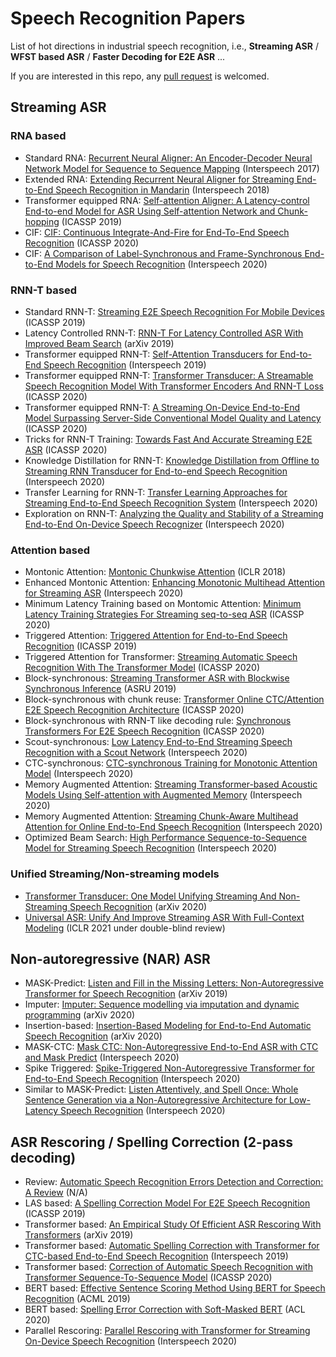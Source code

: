 # Speech Recognition Papers
List of hot directions in industrial speech recognition, i.e., **Streaming ASR** / **WFST based ASR** / **Faster Decoding for E2E ASR** ...

If you are interested in this repo, any [pull request](https://github.com/xingchensong/speech-recognition-papers/pulls) is welcomed.

## Streaming ASR

### RNA based
- Standard RNA: [Recurrent Neural Aligner: An Encoder-Decoder Neural Network Model for Sequence to Sequence Mapping](https://pdfs.semanticscholar.org/7703/a2c5468ecbee5b62c048339a03358ed5fe19.pdf) (Interspeech 2017)
- Extended RNA: [Extending Recurrent Neural Aligner for Streaming End-to-End Speech Recognition in Mandarin](https://arxiv.org/pdf/1806.06342.pdf) (Interspeech 2018)
- Transformer equipped RNA: [Self-attention Aligner: A Latency-control End-to-end Model for ASR Using Self-attention Network and Chunk-hopping](https://arxiv.org/pdf/1902.06450.pdf) (ICASSP 2019)
- CIF: [CIF: Continuous Integrate-And-Fire for End-To-End Speech Recognition](https://arxiv.org/pdf/1905.11235.pdf) (ICASSP 2020)
- CIF: [A Comparison of Label-Synchronous and Frame-Synchronous End-to-End Models for Speech Recognition](https://arxiv.org/pdf/2005.10113.pdf) (Interspeech 2020)

### RNN-T based
- Standard RNN-T: [Streaming E2E Speech Recognition For Mobile Devices](https://arxiv.org/pdf/1811.06621.pdf) (ICASSP 2019)
- Latency Controlled RNN-T: [RNN-T For Latency Controlled ASR With Improved Beam Search](https://arxiv.org/pdf/1911.01629.pdf) (arXiv 2019)
- Transformer equipped RNN-T: [Self-Attention Transducers for End-to-End Speech Recognition](https://arxiv.org/pdf/1909.13037.pdf) (Interspeech 2019)
- Transformer equipped RNN-T: [Transformer Transducer: A Streamable Speech Recognition Model With Transformer Encoders And RNN-T Loss](https://arxiv.org/pdf/2002.02562.pdf) (ICASSP 2020)
- Transformer equipped RNN-T: [A Streaming On-Device End-to-End Model Surpassing Server-Side Conventional Model Quality and Latency](https://arxiv.org/pdf/2003.12710.pdf) (ICASSP 2020)
- Tricks for RNN-T Training: [Towards Fast And Accurate Streaming E2E ASR](https://arxiv.org/pdf/2004.11544.pdf) (ICASSP 2020)
- Knowledge Distillation for RNN-T: [Knowledge Distillation from Offline to Streaming RNN Transducer for End-to-end Speech Recognition]() (Interspeech 2020)
- Transfer Learning for RNN-T: [Transfer Learning Approaches for Streaming End-to-End Speech Recognition System](https://arxiv.org/pdf/2008.05086.pdf) (Interspeech 2020)
- Exploration on RNN-T: [Analyzing the Quality and Stability of a Streaming End-to-End On-Device Speech Recognizer](https://arxiv.org/pdf/2006.01416.pdf) (Interspeech 2020)

### Attention based
- Montonic Attention: [Montonic Chunkwise Attention](https://arxiv.org/pdf/1712.05382.pdf) (ICLR 2018)
- Enhanced Montonic Attention: [Enhancing Monotonic Multihead Attention for Streaming ASR](https://arxiv.org/pdf/2005.09394.pdf) (Interspeech 2020)
- Minimum Latency Training based on Montomic Attention: [Minimum Latency Training Strategies For Streaming seq-to-seq ASR](https://arxiv.org/pdf/2004.05009.pdf) (ICASSP 2020)
- Triggered Attention: [Triggered Attention for End-to-End Speech Recognition](https://www.merl.com/publications/docs/TR2019-015.pdf) (ICASSP 2019)
- Triggered Attention for Transformer: [Streaming Automatic Speech Recognition With The Transformer Model](https://arxiv.org/pdf/2001.02674.pdf) (ICASSP 2020)
- Block-synchronous: [Streaming Transformer ASR with Blockwise Synchronous Inference](https://arxiv.org/pdf/2006.14941.pdf) (ASRU 2019)
- Block-synchronous with chunk reuse: [Transformer Online CTC/Attention E2E Speech Recognition Architecture](https://arxiv.org/pdf/2001.08290.pdf) (ICASSP 2020)
- Block-synchronous with RNN-T like decoding rule: [Synchronous Transformers For E2E Speech Recognition](https://arxiv.org/pdf/1912.02958.pdf) (ICASSP 2020)
- Scout-synchronous: [Low Latency End-to-End Streaming Speech Recognition with a Scout Network](https://arxiv.org/pdf/2003.10369.pdf) (Interspeech 2020)
- CTC-synchronous: [CTC-synchronous Training for Monotonic Attention Model](https://arxiv.org/pdf/2005.04712.pdf) (Interspeech 2020)
- Memory Augmented Attention: [Streaming Transformer-based Acoustic Models Using Self-attention with Augmented Memory](https://arxiv.org/pdf/2005.08042.pdf) (Interspeech 2020)
- Memory Augmented Attention: [Streaming Chunk-Aware Multihead Attention for Online End-to-End Speech Recognition](https://arxiv.org/pdf/2006.01712.pdf) (Interspeech 2020)
- Optimized Beam Search: [High Performance Sequence-to-Sequence Model for Streaming Speech Recognition](https://arxiv.org/pdf/2003.10022.pdf) (Interspeech 2020)

### Unified Streaming/Non-streaming models
- [Transformer Transducer: One Model Unifying Streaming And Non-Streaming Speech Recognition](https://arxiv.org/pdf/2010.03192.pdf) (arXiv 2020)
- [Universal ASR: Unify And Improve Streaming ASR With Full-Context Modeling](https://openreview.net/pdf?id=Pz_dcqfcKW8) (ICLR 2021 under double-blind review)


## Non-autoregressive (NAR)  ASR
- MASK-Predict: [Listen and Fill in the Missing Letters: Non-Autoregressive Transformer for Speech Recognition](https://arxiv.org/pdf/1911.04908.pdf) (arXiv 2019)
- Imputer: [Imputer: Sequence modelling via imputation and dynamic programming](https://arxiv.org/pdf/2002.08926.pdf) (arXiv 2020)
- Insertion-based: [Insertion-Based Modeling for End-to-End Automatic Speech Recognition](https://arxiv.org/pdf/2005.13211.pdf) (arXiv 2020)
- MASK-CTC: [Mask CTC: Non-Autoregressive End-to-End ASR with CTC and Mask Predict](https://arxiv.org/pdf/2005.08700.pdf) (Interspeech 2020)
- Spike Triggered: [Spike-Triggered Non-Autoregressive Transformer for End-to-End Speech Recognition](https://arxiv.org/pdf/2005.07903.pdf) (Interspeech 2020)
- Similar to MASK-Predict: [Listen Attentively, and Spell Once: Whole Sentence Generation via a Non-Autoregressive Architecture for Low-Latency Speech Recognition](https://arxiv.org/pdf/2005.04862.pdf) (Interspeech 2020)

## ASR Rescoring / Spelling Correction (2-pass decoding)
- Review: [Automatic Speech Recognition Errors Detection and Correction: A Review](https://www.sciencedirect.com/science/article/pii/S1877050918302187) (N/A)
- LAS based: [A Spelling Correction Model For E2E Speech Recognition](https://arxiv.org/pdf/1902.07178.pdf) (ICASSP 2019)
- Transformer based: [An Empirical Study Of Efficient ASR Rescoring With Transformers](https://arxiv.org/pdf/1910.11450.pdf) (arXiv 2019)
- Transformer based: [Automatic Spelling Correction with Transformer for CTC-based End-to-End Speech Recognition](https://arxiv.org/pdf/1904.10045.pdf) (Interspeech 2019)
- Transformer based: [Correction of Automatic Speech Recognition with Transformer Sequence-To-Sequence Model](https://arxiv.org/pdf/1910.10697.pdf) (ICASSP 2020)
- BERT based: [Effective Sentence Scoring Method Using BERT for Speech Recognition](http://proceedings.mlr.press/v101/shin19a/shin19a.pdf) (ACML 2019)
- BERT based: [Spelling Error Correction with Soft-Masked BERT](https://arxiv.org/pdf/2005.07421.pdf) (ACL 2020)
- Parallel Rescoring: [Parallel Rescoring with Transformer for Streaming On-Device Speech Recognition](https://arxiv.org/pdf/2008.13093.pdf) (Interspeech 2020)
